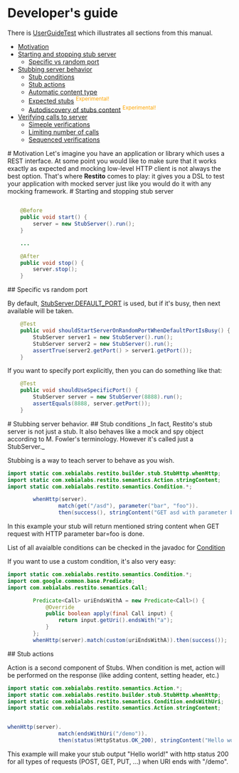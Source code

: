 # Developer's guide

There is [UserGuideTest](https://github.com/mkotsur/restito/blob/master/src/test/java/com/xebialabs/restito/UserGuideTest.java) which illustrates all sections from this manual.

* [Motivation](#motivation)
* [Starting and stopping stub server](#starting_and_stopping_stub_server)
    * [Specific vs random port](#specific_vs_random_port)
* [Stubbing server behavior](#stubbing_server_behavior)
    * [Stub conditions](#stub_conditions)
    * [Stub actions](#stub_actions)
    * [Automatic content type](#automatic_content_type)
    * [Expected stubs](#expected_stubs) <sup style="color: orange">Experimental!</sup>
    * [Autodiscovery of stubs content](#autodiscovery_of_stubs_content) <sup style="color: orange">Experimental!</sup>
* [Verifying calls to server](#mimic_server_behavior)
    * [Simeple verifications](#simple_verifications)
    * [Limiting number of calls](#limiting_number_of_calls)
    * [Sequenced verifications](#sequenced_verification)

<a name="motivation"/>
# Motivation
Let's imagine you have an application or library which uses a REST interface. At some point you would like to make sure that it works exactly as expected and mocking low-level HTTP client is not always the best option. That's where <b>Restito</b> comes to play: it gives you a DSL to test your application with mocked server just like you would do it with any mocking framework.

<a name="starting_and_stopping_stub_server"/>
# Starting and stopping stub server

```java

	@Before
	public void start() {
		server = new StubServer().run();
	}

	...

	@After
    public void stop() {
        server.stop();
    }
```

<a name="specific_vs_random_port" />
## Specific vs random port

By default, [StubServer.DEFAULT_PORT](http://mkotsur.github.com/restito/javadoc/current/com/xebialabs/restito/server/StubServer.html#DEFAULT_PORT) is used, but if it's busy, then next available will be taken.

```java
	@Test
	public void shouldStartServerOnRandomPortWhenDefaultPortIsBusy() {
		StubServer server1 = new StubServer().run();
		StubServer server2 = new StubServer().run();
		assertTrue(server2.getPort() > server1.getPort());
	}
```
If you want to specify port explicitly, then you can do something like that:

```java
    @Test
    public void shouldUseSpecificPort() {
        StubServer server = new StubServer(8888).run();
        assertEquals(8888, server.getPort());
    }
```

<a name="stubbing_server_behavior" />
# Stubbing server behavior.


<a name="stub_conditions" />
## Stub conditions
_In fact, Restito's stub server is not just a stub. It also behaves like a mock and spy object according to M. Fowler's terminology. However it's called just a StubServer._

Stubbing is a way to teach server to behave as you wish.

```java
import static com.xebialabs.restito.builder.stub.StubHttp.whenHttp;
import static com.xebialabs.restito.semantics.Action.stringContent;
import static com.xebialabs.restito.semantics.Condition.*;

		whenHttp(server).
				match(get("/asd"), parameter("bar", "foo")).
				then(success(), stringContent("GET asd with parameter bar=foo"));
```

In this example your stub will return mentioned string content when GET request with HTTP parameter bar=foo is done.

List of all avaialble conditions can be checked in the javadoc for [Condition](http://mkotsur.github.com/restito/javadoc/current/com/xebialabs/restito/semantics/Condition.html)

If you want to use a custom condition, it's also very easy:

```java
import static com.xebialabs.restito.semantics.Condition.*;
import com.google.common.base.Predicate;
import com.xebialabs.restito.semantics.Call;

        Predicate<Call> uriEndsWithA = new Predicate<Call>() {
            @Override
            public boolean apply(final Call input) {
                return input.getUri().endsWith("a");
            }
        };
        whenHttp(server).match(custom(uriEndsWithA)).then(success());
```

<a name="stub_actions" />
## Stub actions

Action is a second component of Stubs. When condition is met, action will be performed on the response (like adding content, setting header, etc.)

```java
import static com.xebialabs.restito.semantics.Action.*;
import static com.xebialabs.restito.builder.stub.StubHttp.whenHttp;
import static com.xebialabs.restito.semantics.Condition.endsWithUri;
import static com.xebialabs.restito.semantics.Action.stringContent;


whenHttp(server).
                match(endsWithUri("/demo")).
                then(status(HttpStatus.OK_200), stringContent("Hello world!"));
```
This example will make your stub output "Hello world!" with http status 200 for all types of requests (POST, GET, PUT, ...) when URI ends with "/demo".